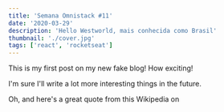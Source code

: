 ```yaml
---
title: 'Semana Omnistack #11'
date: '2020-03-29'
description: 'Hello Westworld, mais conhecida como Brasil'
thumbnail: './cover.jpg'
tags: ['react', 'rocketseat']
---
```


This is my first post on my new fake blog! How exciting!

I'm sure I'll write a lot more interesting things in the future.

Oh, and here's a great quote from this Wikipedia on
